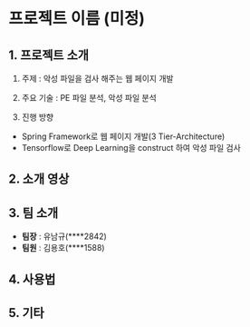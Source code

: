 # 프로젝트 이름 (미정)

## 1. 프로젝트 소개

1. 주제 : 악성 파일을 검사 해주는 웹 페이지 개발

2. 주요 기술 : PE 파일 분석, 악성 파일 분석

3. 진행 방향 
 - Spring Framework로 웹 페이지 개발(3 Tier-Architecture) 
 - Tensorflow로 Deep Learning을 construct 하여 악성 파일 검사 


## 2. 소개 영상



## 3. 팀 소개

- **팀장** : 유남규(****2842)
- **팀원** : 김용호(****1588)


## 4. 사용법



## 5. 기타
